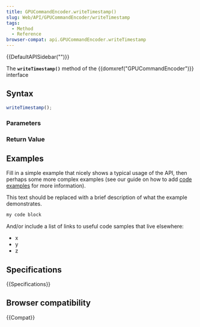 ```yaml
---
title: GPUCommandEncoder.writeTimestamp()
slug: Web/API/GPUCommandEncoder/writeTimestamp
tags:
  - Method
  - Reference
browser-compat: api.GPUCommandEncoder.writeTimestamp
---
```

{{DefaultAPISidebar("")}}

The **`writeTimestamp()`** method of the {{domxref("GPUCommandEncoder")}} interface 

## Syntax

```js
writeTimestamp();
```

### Parameters



### Return Value



## Examples

Fill in a simple example that nicely shows a typical usage of the API, then perhaps some more complex examples (see our guide on how to add [code examples](/en-US/docs/MDN/Contribute/Structures/Code_examples) for more information).

This text should be replaced with a brief description of what the example demonstrates.

```js
my code block
```

And/or include a list of links to useful code samples that live elsewhere:

*   x
*   y
*   z

## Specifications

{{Specifications}}

## Browser compatibility

{{Compat}}


